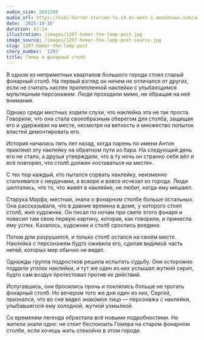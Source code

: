 ```yaml
---
audio_size: 2681280
audio_url: https://kids-horror-stories-ru.s3.eu-west-1.amazonaws.com/audio/1207-homer-the-lamp-post.mp3
date: '2025-10-16'
duration: 02:14
illustration: /images/1207-homer-the-lamp-post.jpg
image_source: /images/1207-homer-the-lamp-post-source.jpg
slug: 1207-homer-the-lamp-post
story_number: '1207'
title: Гомер и фонарный столб
---
```


В одном из неприметных кварталов большого города стоял старый фонарный столб. На первый взгляд он ничем не отличался от других, если не считать наспех прилепленной наклейки с улыбающимся мультяшным персонажем. Люди проходили мимо, не обращая на неё внимания.

Однако среди местных ходили слухи, что наклейка эта не так проста. Говорили, что она стала своеобразным оберегом для столба, защищая его и удерживая на месте, несмотря на ветхость и множество попыток властей демонтировать его.

История началась пять лет назад, когда парень по имени Антон приклеил эту наклейку на обратном пути из бара. На следующий день его не стало, а друзья утверждали, что в ту ночь он странно себя вёл и всё повторял, что столб должен «оставаться на месте».

С тех пор каждый, кто пытался сорвать наклейку, неизменно сталкивался с неудачами, а вскоре и вовсе исчезал из города. Люди шептались, что то, что живёт в наклейке, не любит, когда ему мешают.

Старуха Марфа, местная, знала о фонарном столбе больше остальных. Она рассказывала, что в давние времена в доме, у которого стоял столб, жил художник. Он писал по ночам при свете этого фонаря и повесил там свою первую картину, которая, как говорили, и принесла ему успех. Казалось, художник и столб срослись воедино.

Потом дом разрушился, и только столб остался на своём месте. Наклейка с персонажем будто оживила его, сделав видимой часть нитей, которых мир обычно не видит.

Однажды группа подростков решила испытать судьбу. Они осторожно поддели уголок наклейки, и тут же один из них услышал жуткий скрип, будто сам воздух протестовал против их действий.

Испугавшись, они бросились прочь и поклялись больше не трогать фонарный столб. Но вечером того же дня один из них, Сергей, признался, что во сне видел знакомое лицо — персонажа с наклейки, улыбавшегося ему холодной, жуткой ухмылкой.

Со временем легенда обрастала всё новыми подробностями. Но жители знали одно: не стоит беспокоить Гомера на старом фонарном столбе, если хочешь жить спокойно в этом городе.